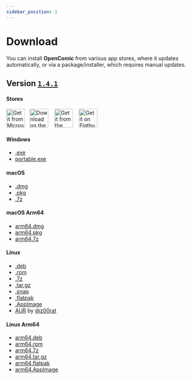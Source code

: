```yaml
---
sidebar_position: 1
---
```


# Download

You can install **OpenComic** from various app stores, where it updates automatically, or via a package/installer, which requires manual updates.

## Version [`1.4.1`](https://github.com/ollm/OpenComic/releases)

#### Stores
<a href="https://apps.microsoft.com/detail/9PDCMVNFZ2KK"><img height="50" alt="Get it from Microsoft" title="Get it from Microsoft" src="/img/docs/installation/store/microsoft-store.svg" /></a>&nbsp;&nbsp;&nbsp;<a href="https://apps.apple.com/app/opencomic/id6464329463"><img height="50" alt="Download on the Mac App Store" title="Download on the Mac App Store" src="/img/docs/installation/store/mac-app-store.svg" /></a>
&nbsp;&nbsp;&nbsp;<a href="https://snapcraft.io/opencomic"><img height="50" alt="Get it from the Snap Store" title="Get it from the Snap Store" src="/img/docs/installation/store/snap-store.svg" /></a>
&nbsp;&nbsp;&nbsp;<a href="https://flathub.org/apps/app.opencomic.OpenComic"><img height="50" alt="Get it on Flathub" title="Get it on Flathub" src="/img/docs/installation/store/flathub-store.svg" /></a>

#### Windows
- [.exe](https://github.com/ollm/OpenComic/releases/download/v1.4.1/OpenComic.Setup.1.4.1.exe)
- [portable.exe](https://github.com/ollm/OpenComic/releases/download/v1.4.1/OpenComic.Portable.1.4.1.exe)
  
#### macOS
- [.dmg](https://github.com/ollm/OpenComic/releases/download/v1.4.1/OpenComic-1.4.1.dmg)
- [.pkg](https://github.com/ollm/OpenComic/releases/download/v1.4.1/OpenComic-1.4.1.pkg)
- [.7z](https://github.com/ollm/OpenComic/releases/download/v1.4.1/OpenComic-1.4.1-mac.7z)
  
#### macOS Arm64
- [arm64.dmg](https://github.com/ollm/OpenComic/releases/download/v1.4.1/OpenComic-1.4.1-arm64.dmg)
- [arm64.pkg](https://github.com/ollm/OpenComic/releases/download/v1.4.1/OpenComic-1.4.1-arm64.pkg)
- [arm64.7z](https://github.com/ollm/OpenComic/releases/download/v1.4.1/OpenComic-1.4.1-arm64-mac.7z)
  
#### Linux
- [.deb](https://github.com/ollm/OpenComic/releases/download/v1.4.1/opencomic_1.4.1_amd64.deb)
- [.rpm](https://github.com/ollm/OpenComic/releases/download/v1.4.1/opencomic-1.4.1.x86_64.rpm)
- [.7z](https://github.com/ollm/OpenComic/releases/download/v1.4.1/opencomic-1.4.1.7z)
- [.tar.gz](https://github.com/ollm/OpenComic/releases/download/v1.4.1/opencomic-1.4.1.tar.gz)
- [.snap](https://github.com/ollm/OpenComic/releases/download/v1.4.1/opencomic_1.4.1_amd64.snap)
- [.flatpak](https://github.com/ollm/OpenComic/releases/download/v1.4.1/OpenComic-1.4.1-x86_64.flatpak)
- [.AppImage](https://github.com/ollm/OpenComic/releases/download/v1.4.1/OpenComic-1.4.1.AppImage)
- [AUR](https://aur.archlinux.org/packages/opencomic-bin/) by [@z00rat](https://github.com/z00rat)
  
#### Linux Arm64
- [arm64.deb](https://github.com/ollm/OpenComic/releases/download/v1.4.1/opencomic_1.4.1_arm64.deb)
- [arm64.rpm](https://github.com/ollm/OpenComic/releases/download/v1.4.1/opencomic-1.4.1.aarch64.rpm)
- [arm64.7z](https://github.com/ollm/OpenComic/releases/download/v1.4.1/opencomic-1.4.1-arm64.7z)
- [arm64.tar.gz](https://github.com/ollm/OpenComic/releases/download/v1.4.1/opencomic-1.4.1-arm64.tar.gz)
- [arm64.flatpak](https://github.com/ollm/OpenComic/releases/download/v1.4.1/OpenComic-1.4.1-aarch64.flatpak)
- [arm64.AppImage](https://github.com/ollm/OpenComic/releases/download/v1.4.1/OpenComic-1.4.1-arm64.AppImage)